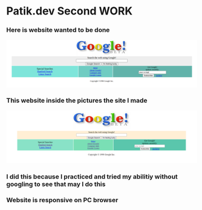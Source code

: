 # Patik.dev Second WORK

### Here is website wanted to be done 
![Alt text][def]

[def]: img/googlehomepage.png

### This website inside the pictures the site I made

![Alt text][s1]



[s1]: img/Screenshot_1.png



### I did this because I practiced and tried  my abilitiy without googling to see that may I do this

### Website is responsive on PC browser